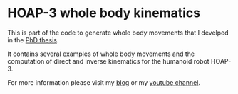 # HOAP-3 whole body kinematics

This is part of the code to generate whole body movements that I develped in the [PhD thesis](http://miguelgfierro.com/docs/gonzalez-fierro2014thesis.pdf). 

It contains several examples of whole body movements and the computation of direct and inverse kinematics for the humanoid robot HOAP-3.

For more information please visit my [blog](http://miguelgfierro.com) or my [youtube channel](https://www.youtube.com/user/ciruselvirus).
